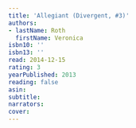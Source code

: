 ```yaml
---
title: 'Allegiant (Divergent, #3)'
authors:
- lastName: Roth
  firstName: Veronica
isbn10: ''
isbn13: ''
read: 2014-12-15
rating: 3
yearPublished: 2013
reading: false
asin:
subtitle:
narrators:
cover:
---
```

